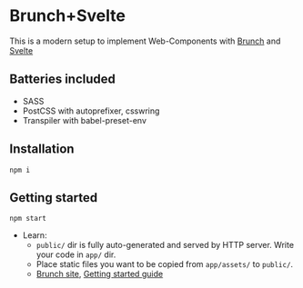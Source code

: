 # Brunch+Svelte

This is a modern setup to implement Web-Components with [Brunch](http://brunch.io) and [Svelte](https://github.com/sveltejs/svelte)

## Batteries included

- SASS
- PostCSS with autoprefixer, csswring
- Transpiler with babel-preset-env

## Installation

```
npm i
```

## Getting started

```
npm start
```

* Learn:
    * `public/` dir is fully auto-generated and served by HTTP server.  Write your code in `app/` dir.
    * Place static files you want to be copied from `app/assets/` to `public/`.
    * [Brunch site](http://brunch.io), [Getting started guide](https://github.com/brunch/brunch-guide#readme)
